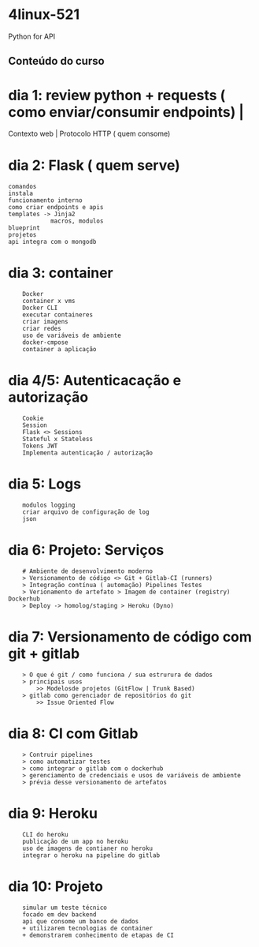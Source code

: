 # 4linux-521

Python for API

## Conteúdo do curso

# dia 1: review python + requests ( como enviar/consumir endpoints) |
  Contexto web | Protocolo HTTP ( quem consome)

# dia 2: Flask ( quem serve)
    comandos
    instala
    funcionamento interno
    como criar endpoints e apis
    templates -> Jinja2
                macros, modulos
    blueprint
    projetos
    api integra com o mongodb

# dia 3: container
        Docker
        container x vms
        Docker CLI
        executar containeres
        criar imagens
        criar redes
        uso de variáveis de ambiente
        docker-cmpose
        container a aplicação

# dia 4/5: Autenticacação e autorização
        Cookie
        Session
        Flask <> Sessions
        Stateful x Stateless
        Tokens JWT
        Implementa autenticação / autorização
    
# dia 5: Logs
        modulos logging
        criar arquivo de configuração de log
        json

# dia 6: Projeto: Serviços
        # Ambiente de desenvolvimento moderno
        > Versionamento de código <> Git + Gitlab-CI (runners)
        > Integração contínua ( automação) Pipelines Testes
        > Verionamento de artefato > Imagem de container (registry) Dockerhub
        > Deploy -> homolog/staging > Heroku (Dyno)

# dia 7: Versionamento de código com git + gitlab
        > O que é git / como funciona / sua estrurura de dados
        > principais usos
            >> Modelosde projetos (GitFlow | Trunk Based)
        > gitlab como gerenciador de repositórios do git
            >> Issue Oriented Flow

# dia 8: CI com Gitlab
        > Contruir pipelines
        > como automatizar testes
        > como integrar o gitlab com o dockerhub
        > gerenciamento de credenciais e usos de variáveis de ambiente
        > prévia desse versionamento de artefatos

# dia 9: Heroku
        CLI do heroku
        publicação de um app no heroku
        uso de imagens de contianer no heroku
        integrar o heroku na pipeline do gitlab

# dia 10: Projeto
        simular um teste técnico
        focado em dev backend
        api que consome um banco de dados
        + utilizarem tecnologias de container
        + demonstrarem conhecimento de etapas de CI

